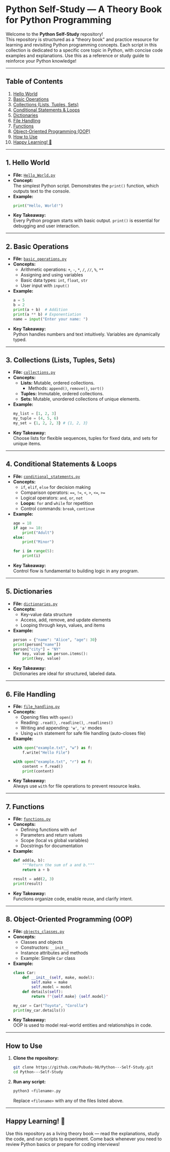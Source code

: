 # Python Self-Study — A Theory Book for Python Programming

Welcome to the **Python Self-Study** repository!  
This repository is structured as a "theory book" and practice resource for learning and revisiting Python programming concepts. Each script in this collection is dedicated to a specific core topic in Python, with concise code examples and explanations. Use this as a reference or study guide to reinforce your Python knowledge!

---

## Table of Contents

1. [Hello World](#1-hello-world)
2. [Basic Operations](#2-basic-operations)
3. [Collections (Lists, Tuples, Sets)](#3-collections-lists-tuples-sets)
4. [Conditional Statements & Loops](#4-conditional-statements--loops)
5. [Dictionaries](#5-dictionaries)
6. [File Handling](#6-file-handling)
7. [Functions](#7-functions)
8. [Object-Oriented Programming (OOP)](#8-object-oriented-programming-oop)
9. [How to Use](#how-to-use)
10. [Happy Learning! 🚀](#happy-learning-)

---

## 1. Hello World

- **File:** [`Hello_World.py`](Hello_World.py)
- **Concept:**  
  The simplest Python script. Demonstrates the `print()` function, which outputs text to the console.
- **Example:**
  ```python
  print("Hello, World!")
  ```
- **Key Takeaway:**  
  Every Python program starts with basic output. `print()` is essential for debugging and user interaction.

---

## 2. Basic Operations

- **File:** [`basic_operations.py`](basic_operations.py)
- **Concepts:**  
  - Arithmetic operations: `+`, `-`, `*`, `/`, `//`, `%`, `**`
  - Assigning and using variables
  - Basic data types: `int`, `float`, `str`
  - User input with `input()`
- **Example:**
  ```python
  a = 5
  b = 2
  print(a + b)  # Addition
  print(a ** b) # Exponentiation
  name = input("Enter your name: ")
  ```
- **Key Takeaway:**  
  Python handles numbers and text intuitively. Variables are dynamically typed.

---

## 3. Collections (Lists, Tuples, Sets)

- **File:** [`collections.py`](collections.py)
- **Concepts:**
  - **Lists:** Mutable, ordered collections.  
    - Methods: `append()`, `remove()`, `sort()`
  - **Tuples:** Immutable, ordered collections.
  - **Sets:** Mutable, unordered collections of unique elements.
- **Example:**
  ```python
  my_list = [1, 2, 3]
  my_tuple = (4, 5, 6)
  my_set = {1, 2, 2, 3} # {1, 2, 3}
  ```
- **Key Takeaway:**  
  Choose lists for flexible sequences, tuples for fixed data, and sets for unique items.

---

## 4. Conditional Statements & Loops

- **File:** [`conditional_statements.py`](conditional_statements.py)
- **Concepts:**
  - `if`, `elif`, `else` for decision making
  - Comparison operators: `==`, `!=`, `<`, `>`, `<=`, `>=`
  - Logical operators: `and`, `or`, `not`
  - **Loops:** `for` and `while` for repetition
  - Control commands: `break`, `continue`
- **Example:**
  ```python
  age = 18
  if age >= 18:
      print("Adult")
  else:
      print("Minor")

  for i in range(5):
      print(i)
  ```
- **Key Takeaway:**  
  Control flow is fundamental to building logic in any program.

---

## 5. Dictionaries

- **File:** [`dictionaries.py`](dictionaries.py)
- **Concepts:**
  - Key-value data structure
  - Access, add, remove, and update elements
  - Looping through keys, values, and items
- **Example:**
  ```python
  person = {"name": "Alice", "age": 30}
  print(person["name"])
  person["city"] = "NY"
  for key, value in person.items():
      print(key, value)
  ```
- **Key Takeaway:**  
  Dictionaries are ideal for structured, labeled data.

---

## 6. File Handling

- **File:** [`file_handling.py`](file_handling.py)
- **Concepts:**
  - Opening files with `open()`
  - Reading: `.read()`, `.readline()`, `.readlines()`
  - Writing and appending: `'w'`, `'a'` modes
  - Using `with` statement for safe file handling (auto-closes file)
- **Example:**
  ```python
  with open("example.txt", "w") as f:
      f.write("Hello File")

  with open("example.txt", "r") as f:
      content = f.read()
      print(content)
  ```
- **Key Takeaway:**  
  Always use `with` for file operations to prevent resource leaks.

---

## 7. Functions

- **File:** [`functions.py`](functions.py)
- **Concepts:**
  - Defining functions with `def`
  - Parameters and return values
  - Scope (local vs global variables)
  - Docstrings for documentation
- **Example:**
  ```python
  def add(a, b):
      """Return the sum of a and b."""
      return a + b

  result = add(2, 3)
  print(result)
  ```
- **Key Takeaway:**  
  Functions organize code, enable reuse, and clarify intent.

---

## 8. Object-Oriented Programming (OOP)

- **File:** [`objects_classes.py`](objects_classes.py)
- **Concepts:**
  - Classes and objects
  - Constructors: `__init__`
  - Instance attributes and methods
  - Example: Simple `Car` class
- **Example:**
  ```python
  class Car:
      def __init__(self, make, model):
          self.make = make
          self.model = model
      def details(self):
          return f"{self.make} {self.model}"

  my_car = Car("Toyota", "Corolla")
  print(my_car.details())
  ```
- **Key Takeaway:**  
  OOP is used to model real-world entities and relationships in code.

---

## How to Use

1. **Clone the repository:**
   ```bash
   git clone https://github.com/Pubudu-98/Python---Self-Study.git
   cd Python---Self-Study
   ```

2. **Run any script:**
   ```bash
   python3 <filename>.py
   ```
   Replace `<filename>` with any of the files listed above.

---

## Happy Learning! 🚀

Use this repository as a living theory book — read the explanations, study the code, and run scripts to experiment. Come back whenever you need to review Python basics or prepare for coding interviews!
